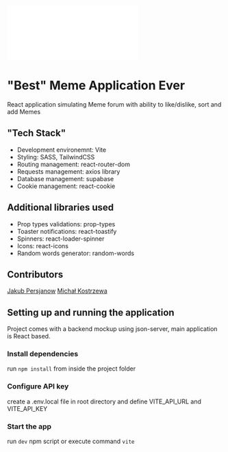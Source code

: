 ![alt logo](src/assets/meme-logo.png)

# "Best" Meme Application Ever

React application simulating Meme forum with ability to like/dislike, sort and add Memes

## "Tech Stack"

- Development environemnt: Vite
- Styling: SASS, TailwindCSS
- Routing management: react-router-dom
- Requests management: axios library
- Database management: supabase
- Cookie management: react-cookie

## Additional libraries used

- Prop types validations: prop-types
- Toaster notifications: react-toastify
- Spinners: react-loader-spinner
- Icons: react-icons
- Random words generator: random-words

## Contributors

[Jakub Persjanow](https://github.com/JPersjanow)
[Michał Kostrzewa](https://github.com/Kostek095)

## Setting up and running the application

Project comes with a backend mockup using json-server, main application is React based.

### Install dependencies

run `npm install` from inside the project folder

### Configure API key

create a .env.local file in root directory and define VITE_API_URL and VITE_API_KEY

### Start the app

run `dev` npm script or execute command `vite`

